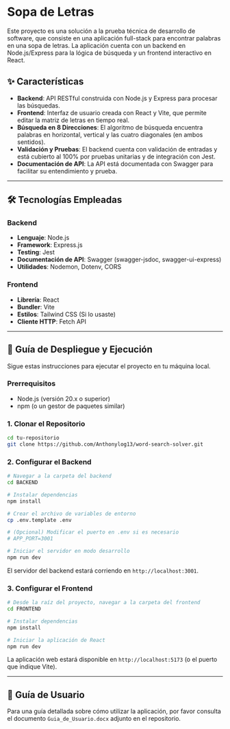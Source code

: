 # Sopa de Letras

Este proyecto es una solución a la prueba técnica de desarrollo de software, que consiste en una aplicación full-stack para encontrar palabras en una sopa de letras. La aplicación cuenta con un backend en Node.js/Express para la lógica de búsqueda y un frontend interactivo en React.


## ✨ Características

* **Backend**: API RESTful construida con Node.js y Express para procesar las búsquedas.
* **Frontend**: Interfaz de usuario creada con React y Vite, que permite editar la matriz de letras en tiempo real.
* **Búsqueda en 8 Direcciones**: El algoritmo de búsqueda encuentra palabras en horizontal, vertical y las cuatro diagonales (en ambos sentidos).
* **Validación y Pruebas**: El backend cuenta con validación de entradas y está cubierto al 100% por pruebas unitarias y de integración con Jest.
* **Documentación de API**: La API está documentada con Swagger para facilitar su entendimiento y prueba.

---

## 🛠️ Tecnologías Empleadas

### Backend
* **Lenguaje**: Node.js
* **Framework**: Express.js
* **Testing**: Jest
* **Documentación de API**: Swagger (swagger-jsdoc, swagger-ui-express)
* **Utilidades**: Nodemon, Dotenv, CORS

### Frontend
* **Librería**: React
* **Bundler**: Vite
* **Estilos**: Tailwind CSS (Si lo usaste)
* **Cliente HTTP**: Fetch API

---

## 🚀 Guía de Despliegue y Ejecución

Sigue estas instrucciones para ejecutar el proyecto en tu máquina local.

### Prerrequisitos
* Node.js (versión 20.x o superior)
* npm (o un gestor de paquetes similar)

### 1. Clonar el Repositorio
```bash
cd tu-repositorio
git clone https://github.com/Anthonylog13/word-search-solver.git
```

### 2. Configurar el Backend
```bash
# Navegar a la carpeta del backend
cd BACKEND

# Instalar dependencias
npm install

# Crear el archivo de variables de entorno
cp .env.template .env

# (Opcional) Modificar el puerto en .env si es necesario
# APP_PORT=3001

# Iniciar el servidor en modo desarrollo
npm run dev
```
El servidor del backend estará corriendo en `http://localhost:3001`.

### 3. Configurar el Frontend
```bash
# Desde la raíz del proyecto, navegar a la carpeta del frontend
cd FRONTEND

# Instalar dependencias
npm install

# Iniciar la aplicación de React
npm run dev
```
La aplicación web estará disponible en `http://localhost:5173` (o el puerto que indique Vite).

---

## 📄 Guía de Usuario

Para una guía detallada sobre cómo utilizar la aplicación, por favor consulta el documento `Guia_de_Usuario.docx` adjunto en el repositorio.
